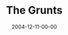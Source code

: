 ---
layout: message
category: message
series: "Christmas Stories"
title: "The Grunts"
date: 2004-12-11-00-00
message_id: 141
audio: "http://s3.amazonaws.com/crossroads-media/messages/audio/Xmas_Stories_02_12-11-04_The_Grunts.mp3"
audio-duration: "32:24"
tag: 
 - humility
 - christmas
 - serve
 - greatness
 - great
 - serving
 - tome
explicit: false
---